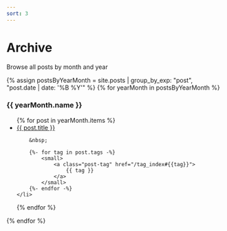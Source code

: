 ```yaml
---
sort: 3
---
```


# Archive

Browse all posts by month and year

{% assign postsByYearMonth = site.posts | group_by_exp: "post", "post.date | date: '%B %Y'" %}
{% for yearMonth in postsByYearMonth %}

<h3 id="{{ yearMonth.name }}">{{ yearMonth.name }}</h3>
<ul>
  {% for post in yearMonth.items %}
    <li>
        <a href="{{ post.url }}">{{ post.title }}</a>

        &nbsp;

        {%- for tag in post.tags -%}
            <small>
                <a class="post-tag" href="/tag_index#{{tag}}">
                    {{ tag }}
                </a>
            </small>
        {%- endfor -%}
    </li>

{% endfor %}

</ul>
{% endfor %}

<!--- ```
Hey @saowang, what do you think of this?
``` 

Hey @saowang, what do you think of this?

```tip
Set config `plugins: [jekyll-mentions]`

For documentation, see: [https://github.com/jekyll/jekyll-mentions](https://github.com/jekyll/jekyll-mentions)
```
-->
